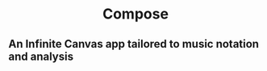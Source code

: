 <h1 align="center">
  Compose
</h1>

## An Infinite Canvas app tailored to music notation and analysis
